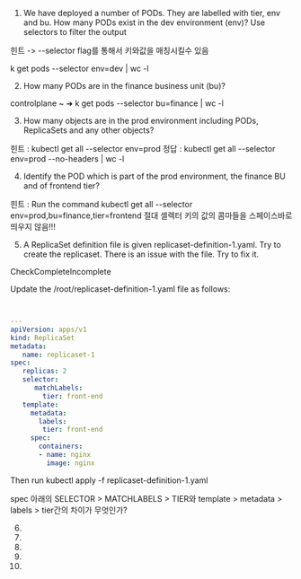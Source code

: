 
1. We have deployed a number of PODs. They are labelled with tier, env and bu. How many PODs exist in the dev environment (env)?
Use selectors to filter the output

힌트 -> --selector flag를 통해서 키와값을 매칭시킬수 있음

k get pods --selector env=dev | wc -l

2.  How many PODs are in the finance business unit (bu)?

controlplane ~ ➜  k get pods --selector bu=finance | wc -l

3. How many objects are in the prod environment including PODs, ReplicaSets and any other objects?

힌트 : kubectl get all --selector env=prod
정답 : kubectl get all --selector env=prod --no-headers | wc -l

4. Identify the POD which is part of the prod environment, the finance BU and of frontend tier?

힌트 : Run the command kubectl get all --selector env=prod,bu=finance,tier=frontend
절대 셀렉터 키의 값의 콤마들을 스페이스바로 띄우지 않음!!!

5. A ReplicaSet definition file is given replicaset-definition-1.yaml. Try to create the replicaset. There is an issue with the file. Try to fix it.

CheckCompleteIncomplete

Update the /root/replicaset-definition-1.yaml file as follows:

```yaml


---
apiVersion: apps/v1
kind: ReplicaSet
metadata:
   name: replicaset-1
spec:
   replicas: 2
   selector:
      matchLabels:
        tier: front-end
   template:
     metadata:
       labels:
        tier: front-end
     spec:
       containers:
       - name: nginx
         image: nginx 
```
Then run kubectl apply -f replicaset-definition-1.yaml

spec 아래의 SELECTOR > MATCHLABELS > TIER와 template > metadata > labels > tier간의 차이가 무엇인가? 

6. 

7. 

8. 

9. 

10. 

